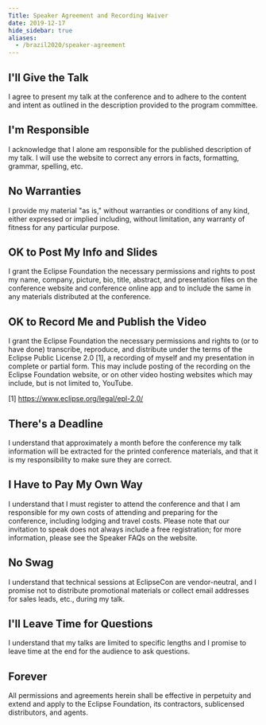 ```yaml
---
Title: Speaker Agreement and Recording Waiver 
date: 2019-12-17
hide_sidebar: true
aliases:
  - /brazil2020/speaker-agreement
---
```


## I'll Give the Talk

I agree to present my talk at the conference and to adhere to the content and intent as outlined in the description provided to the program committee.  

## I'm Responsible

I acknowledge that I alone am responsible for the published description of my talk. I will use the website to correct any errors in facts, formatting, grammar, spelling, etc.  

## No Warranties

I provide my material "as is," without warranties or conditions of any kind, either expressed or implied including, without limitation, any warranty of fitness for any particular purpose.  

## OK to Post My Info and Slides

I grant the Eclipse Foundation the necessary permissions and rights to post my name, company, picture, bio, title, abstract, and presentation files on the conference website and conference online app and to include the same in any materials distributed at the conference.  

## OK to Record Me and Publish the Video

I grant the Eclipse Foundation the necessary permissions and rights to (or to have done) transcribe, reproduce, and distribute under the terms of the Eclipse Public License 2.0 [1], a recording of myself and my presentation in complete or partial form. This may include posting of the recording on the Eclipse Foundation website, or on other video hosting websites which may include, but is not limited to, YouTube.

[1] https://www.eclipse.org/legal/epl-2.0/  

## There's a Deadline

I understand that approximately a month before the conference my talk information will be extracted for the printed conference materials, and that it is my responsibility to make sure they are correct.  

## I Have to Pay My Own Way

I understand that I must register to attend the conference and that I am responsible for my own costs of attending and preparing for the conference, including lodging and travel costs. Please note that our invitation to speak does not always include a free registration; for more information, please see the Speaker FAQs on the website.  

## No Swag

I understand that technical sessions at EclipseCon are vendor-neutral, and I promise not to distribute promotional materials or collect email addresses for sales leads, etc., during my talk.  

## I'll Leave Time for Questions

I understand that my talks are limited to specific lengths and I promise to leave time at the end for the audience to ask questions.  

## Forever

All permissions and agreements herein shall be effective in perpetuity and extend and apply to the Eclipse Foundation, its contractors, sublicensed distributors, and agents.